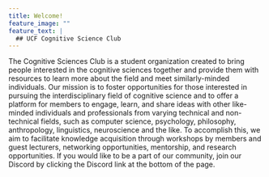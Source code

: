 ```yaml
---
title: Welcome!
feature_image: ""
feature_text: |
  ## UCF Cognitive Science Club
---
```


The Cognitive Sciences Club is a student organization created to bring people interested in the cognitive sciences together and provide them with resources to learn more about the field and meet similarly-minded individuals. Our mission is to foster opportunities for those interested in pursuing the interdisciplinary field of cognitive science and to offer a platform for members to engage, learn, and share ideas with other like-minded individuals and professionals from varying technical and non-technical fields, such as computer science, psychology, philosophy, anthropology, linguistics, neuroscience and the like. To accomplish this, we aim to facilitate knowledge acquisition through workshops by members and guest lecturers, networking opportunities, mentorship, and research opportunities. If you would like to be a part of our community, join our Discord by clicking the Discord link at the bottom of the page.
